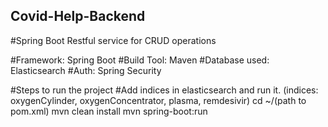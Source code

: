 ## Covid-Help-Backend
#Spring Boot Restful service for CRUD operations

#Framework: Spring Boot
#Build Tool: Maven
#Database used: Elasticsearch
#Auth: Spring Security

#Steps to run the project
#Add indices in elasticsearch and run it. (indices: oxygenCylinder, oxygenConcentrator, plasma, remdesivir)
cd ~/(path to pom.xml)
mvn clean install
mvn spring-boot:run
